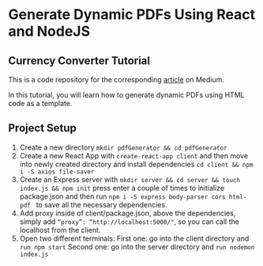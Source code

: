 # Generate Dynamic PDFs Using React and NodeJS

## Currency Converter Tutorial

This is a code repository for the corresponding [article](https://medium.freecodecamp.org/how-to-generate-dynamic-pdfs-using-react-and-nodejs-eac9e9cb4dde) on Medium.

In this tutorial, you will learn how to generate dynamic PDFs using HTML code as a template.

## Project Setup

1. Create a new directory
```mkdir pdfGenerator && cd pdfGenerator```
2. Create a new React App with ```create-react-app client``` and then move into newly created directory and install dependencies ```cd client && npm i -S axios file-saver```
3. Create an Express server with ```mkdir server && cd server && touch index.js && npm init``` press enter a couple of times to initialize package.json and then run ```npm i -S express body-parser cors html-pdf ``` to save all the necessary dependencies.
4. Add proxy inside of client/package.json, above the dependencies, simply add ```“proxy”: “http://localhost:5000/"```, so you can call the localhost from the client.
5. Open two different terminals:
First one: go into the client directory and ```run npm start```
Second one: go into the server directory and ```run nodemon index.js```
